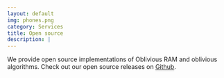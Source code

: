 ```yaml
---
layout: default
img: phones.png
category: Services
title: Open source
description: |
---
```

We provide open source implementations of Oblivious RAM and oblivious algorithms. Check out our open source releases on [Github](https://github.com/obliviouslabs/oram).